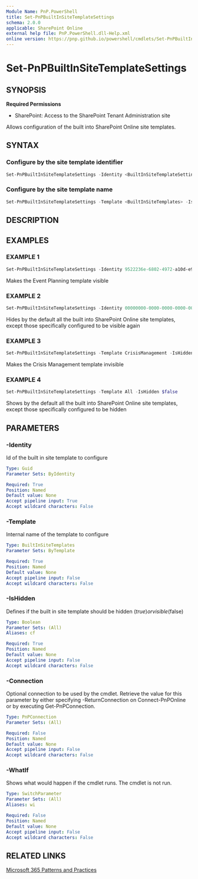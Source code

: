 ```yaml
---
Module Name: PnP.PowerShell
title: Set-PnPBuiltInSiteTemplateSettings
schema: 2.0.0
applicable: SharePoint Online
external help file: PnP.PowerShell.dll-Help.xml
online version: https://pnp.github.io/powershell/cmdlets/Set-PnPBuiltInSiteTemplateSettings.html
---
```

 
# Set-PnPBuiltInSiteTemplateSettings

## SYNOPSIS

**Required Permissions**

* SharePoint: Access to the SharePoint Tenant Administration site

Allows configuration of the built into SharePoint Online site templates.

## SYNTAX

### Configure by the site template identifier

```powershell
Set-PnPBuiltInSiteTemplateSettings -Identity <BuiltInSiteTemplateSettingsPipeBind> -IsHidden <Boolean>] [-Connection <PnPConnection>] [<CommonParameters>]
```

### Configure by the site template name

```powershell
Set-PnPBuiltInSiteTemplateSettings -Template <BuiltInSiteTemplates> -IsHidden <Boolean>] [-Connection <PnPConnection>] [<CommonParameters>]
```

## DESCRIPTION

## EXAMPLES

### EXAMPLE 1
```powershell
Set-PnPBuiltInSiteTemplateSettings -Identity 9522236e-6802-4972-a10d-e98dc74b3344 -IsHidden $false
```

Makes the Event Planning template visible

### EXAMPLE 2
```powershell
Set-PnPBuiltInSiteTemplateSettings -Identity 00000000-0000-0000-0000-000000000000 -IsHidden $true
```

Hides by the default all the built into SharePoint Online site templates, except those specifically configured to be visible again

### EXAMPLE 3
```powershell
Set-PnPBuiltInSiteTemplateSettings -Template CrisisManagement -IsHidden $true
```

Makes the Crisis Management template invisible

### EXAMPLE 4
```powershell
Set-PnPBuiltInSiteTemplateSettings -Template All -IsHidden $false
```

Shows by the default all the built into SharePoint Online site templates, except those specifically configured to be hidden

## PARAMETERS

### -Identity
Id of the built in site template to configure

```yaml
Type: Guid
Parameter Sets: ByIdentity

Required: True
Position: Named
Default value: None
Accept pipeline input: True
Accept wildcard characters: False
```

### -Template
Internal name of the template to configure

```yaml
Type: BuiltInSiteTemplates
Parameter Sets: ByTemplate

Required: True
Position: Named
Default value: None
Accept pipeline input: False
Accept wildcard characters: False
```

### -IsHidden
Defines if the built in site template should be hidden ($true) or visible ($false)

```yaml
Type: Boolean
Parameter Sets: (All)
Aliases: cf

Required: True
Position: Named
Default value: None
Accept pipeline input: False
Accept wildcard characters: False
```

### -Connection
Optional connection to be used by the cmdlet. Retrieve the value for this parameter by either specifying -ReturnConnection on Connect-PnPOnline or by executing Get-PnPConnection.

```yaml
Type: PnPConnection
Parameter Sets: (All)

Required: False
Position: Named
Default value: None
Accept pipeline input: False
Accept wildcard characters: False
```

### -WhatIf
Shows what would happen if the cmdlet runs. The cmdlet is not run.

```yaml
Type: SwitchParameter
Parameter Sets: (All)
Aliases: wi

Required: False
Position: Named
Default value: None
Accept pipeline input: False
Accept wildcard characters: False
```

## RELATED LINKS

[Microsoft 365 Patterns and Practices](https://aka.ms/m365pnp)